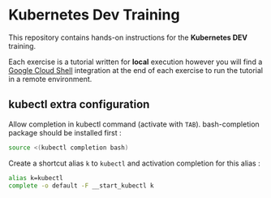 # Kubernetes Dev Training

This repository contains hands-on instructions for the **Kubernetes DEV** training.

Each exercise is a tutorial written for **local** execution however you will find a [Google Cloud Shell](https://cloud.google.com/shell/docs/) integration at the end of each exercise to run the tutorial in a remote environment.

## kubectl extra configuration

Allow completion in kubectl command (activate with `TAB`). bash-completion package should be installed first :

```sh
source <(kubectl completion bash)
```

Create a shortcut alias `k` to `kubectl` and activation completion for this alias :

```sh
alias k=kubectl
complete -o default -F __start_kubectl k
```